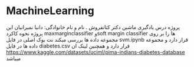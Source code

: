 # MachineLearning
پروژه درس یادگیری ماشین دکتر کتانفروش .
نام و نام خانوادگی: دانیا نمیرانیان
این پروژه نحوه کاکرد   maxmarginclassifier وsoft margin classifier  ها را بر روی مجموعه داده ها بررسی میکند
نت بوک اصلی در فایل svm.ipynb قرار دارد
و مجموعه داده ها در فایل diabetes.csv قرار دارد و همچنین لینک ان https://www.kaggle.com/datasets/uciml/pima-indians-diabetes-database میباشد 
